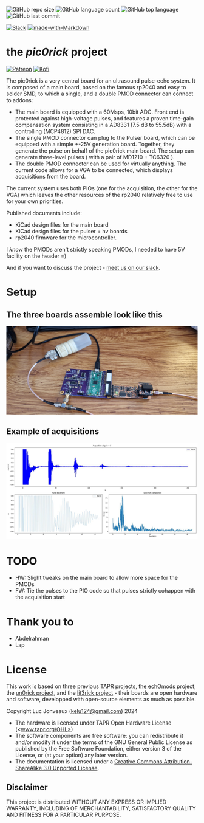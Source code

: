 ![GitHub repo size](https://img.shields.io/github/repo-size/kelu124/pic0rick?style=plastic)
![GitHub language count](https://img.shields.io/github/languages/count/kelu124/pic0rick?style=plastic)
![GitHub top language](https://img.shields.io/github/languages/top/kelu124/pic0rick?style=plastic)
![GitHub last commit](https://img.shields.io/github/last-commit/kelu124/pic0rick?color=red&style=plastic)

[![Slack](https://badgen.net/badge/icon/slack?icon=slack&label)](https://join.slack.com/t/usdevkit/shared_invite/zt-2g501obl-z53YHyGOOMZjeCXuXzjZow)
[![made-with-Markdown](https://img.shields.io/badge/Made%20with-Markdown-1f425f.svg)](http://commonmark.org)


# the _pic0rick_ project

[![Patreon](https://img.shields.io/badge/patreon-donate-orange.svg)](https://www.patreon.com/kelu124)
[![Kofi](https://badgen.net/badge/icon/kofi?icon=kofi&label)](https://ko-fi.com/G2G81MT0G)

The pic0rick is a very central board for an ultrasound pulse-echo system. It is composed of a main board, based on the famous rp2040 and easy to solder SMD, to which a single, and a double PMOD connector can connect to addons:

* The main board is equipped with a 60Msps, 10bit ADC. Front end is protected against high-voltage pulses, and features a proven time-gain compensation system consisting in a AD8331 (7.5 dB to 55.5dB) with a controlling (MCP4812) SPI DAC.
* The single PMOD connector can plug to the Pulser board, which can be equipped with a simple +-25V generation board. Together, they generate the pulse on behalf of the pic0rick main board. The setup can generate three-level pulses ( with a pair of MD1210 + TC6320 ).
* The double PMOD connector can be used for virtually anything. The current code allows for a VGA to be connected, which displays acquisitions from the board.

The current system uses both PIOs (one for the acquisition, the other for the VGA) which leaves the other resources of the rp2040 relatively free to use for your own priorities.

Published documents include:
* KiCad design files for the main board
* KiCad design files for the pulser + hv boards
* rp2040 firmware for the microcontroller.

I _know_ the PMODs aren't strictly speaking PMODs, I needed to have 5V facility on the header =)

And if you want to discuss the project - [meet us on our slack](https://join.slack.com/t/usdevkit/shared_invite/zt-2g501obl-z53YHyGOOMZjeCXuXzjZow).

# Setup

## The three boards assemble look like this

![](/documentation/images/20240406_153634.jpg)

## Example of acquisitions

![](/python/imgs/pic0gain_at_8.jpg)


# TODO

* HW: Slight tweaks on the main board to allow more space for the PMODs
* FW: Tie the pulses to the PIO code so that pulses strictly cohappen with the acquisition start

# Thank you to

* Abdelrahman
* Lap

# License

This work is based on three previous TAPR projects, [the echOmods project](https://github.com/kelu124/echomods/), the [un0rick project](https://doi.org/10.5281/zenodo.377054), and the [lit3rick project](https://doi.org/10.5281/zenodo.5792245) - their boards are open hardware and software, developped with open-source elements as much as possible.

Copyright Luc Jonveaux (<kelu124@gmail.com>) 2024

* The hardware is licensed under TAPR Open Hardware License (<www.tapr.org/OHL>)
* The software components are free software: you can redistribute it and/or modify it under the terms of the GNU General Public License as published by the Free Software Foundation, either version 3 of the License, or (at your option) any later version.
* The documentation is licensed under a [Creative Commons Attribution-ShareAlike 3.0 Unported License](http://creativecommons.org/licenses/by-sa/3.0/).

## Disclaimer

This project is distributed WITHOUT ANY EXPRESS OR IMPLIED WARRANTY, INCLUDING OF MERCHANTABILITY, SATISFACTORY QUALITY AND FITNESS FOR A PARTICULAR PURPOSE.

